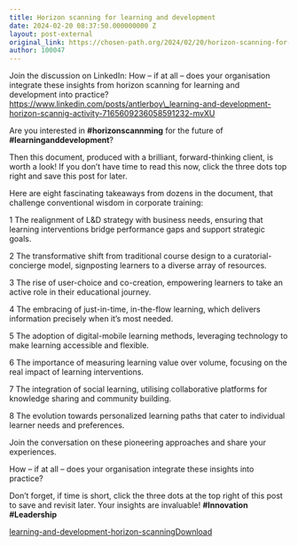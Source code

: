 ```yaml
---
title: Horizon scanning for learning and development
date: 2024-02-20 08:37:50.000000000 Z
layout: post-external
original_link: https://chosen-path.org/2024/02/20/horizon-scanning-for-learning-and-development/
author: 100047
---
```


Join the discussion on LinkedIn: How – if at all – does your organisation integrate these insights from horizon scanning for learning and development into practice? https://www.linkedin.com/posts/antlerboy\_learning-and-development-horizon-scannig-activity-7165609236058591232-mvXU

Are you interested in  **#horizonscannming**  for the future of  **#learninganddevelopment**?

Then this document, produced with a brilliant, forward-thinking client, is worth a look! If you don’t have time to read this now, click the three dots top right and save this post for later.

Here are eight fascinating takeaways from dozens in the document, that challenge conventional wisdom in corporate training:

1 The realignment of L&D strategy with business needs, ensuring that learning interventions bridge performance gaps and support strategic goals.

2 The transformative shift from traditional course design to a curatorial-concierge model, signposting learners to a diverse array of resources.

3 The rise of user-choice and co-creation, empowering learners to take an active role in their educational journey.

4 The embracing of just-in-time, in-the-flow learning, which delivers information precisely when it’s most needed.

5 The adoption of digital-mobile learning methods, leveraging technology to make learning accessible and flexible.

6 The importance of measuring learning value over volume, focusing on the real impact of learning interventions.

7 The integration of social learning, utilising collaborative platforms for knowledge sharing and community building.

8 The evolution towards personalized learning paths that cater to individual learner needs and preferences.

Join the conversation on these pioneering approaches and share your experiences. 

How – if at all – does your organisation integrate these insights into practice?

Don’t forget, if time is short, click the three dots at the top right of this post to save and revisit later. Your insights are invaluable!  **#Innovation**   **#Leadership**

[learning-and-development-horizon-scanning](https://chosen-path.org/wp-content/uploads/2024/02/learning-and-development-horizon-scanning.pdf)[Download](https://chosen-path.org/wp-content/uploads/2024/02/learning-and-development-horizon-scanning.pdf)

